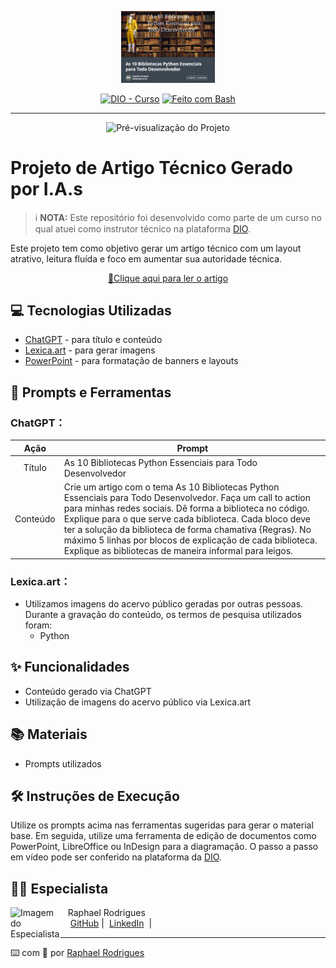 <p align="center">
    <img width="150" src="assets/banner.png" alt="Banner do Projeto">
</p>

<p align="center">
  <a href="https://dio.me/"><img src="https://img.shields.io/badge/DIO-Curso-28DA77?logo=youtube" alt="DIO - Curso"></a>
  <a href="https://www.gnu.org/software/bash/" title="Ir para a página inicial do Bash"><img src="https://img.shields.io/badge/Prompt-Project-blue?logo=gnu-bash&amp;logoColor=white" alt="Feito com Bash"></a>
</p>

---

<p align="center">
  <img 
    src=".github/assets/preview.png"
    width="400"  
    alt="Pré-visualização do Projeto"
  />
</p>

# Projeto de Artigo Técnico Gerado por I.A.s

 > ℹ️ **NOTA:** Este repositório foi desenvolvido como parte de um curso no qual atuei como instrutor técnico na plataforma [DIO](https://dio.me).

Este projeto tem como objetivo gerar um artigo técnico com um layout atrativo, leitura fluída e foco em aumentar sua autoridade técnica.

<p align="center">
  <a href="https://web.dio.me/articles/as-10-bibliotecas-python-essenciais-para-todo-desenvolvedor?back=%2Farticles&page=1&order=oldest"> 📕Clique aqui para ler o artigo</a>
</p>

## 💻 Tecnologias Utilizadas

- [ChatGPT](https://chat.openai.com/) - para título e conteúdo
- [Lexica.art](https://lexica.art/) - para gerar imagens
- [PowerPoint](https://www.microsoft.com/en/microsoft-365/powerpoint) - para formatação de banners e layouts

## 📄 Prompts e Ferramentas

### ChatGPT：

|   Ação   | Prompt                                                                                                                                                                                                                                                                         |
| :------: | ------------------------------------------------------------------------------------------------------------------------------------------------------------------------------------------------------------------------------------------------------------------------------ |
|  Título  | As 10 Bibliotecas Python Essenciais para Todo Desenvolvedor                                                                                                                                                                                                    |
| Conteúdo | Crie um artigo com o tema As 10 Bibliotecas Python Essenciais para Todo Desenvolvedor. Faça um call to action para minhas redes sociais. Dê forma a biblioteca no código. Explique para o que serve cada biblioteca. Cada bloco deve ter a solução da biblioteca de forma chamativa {Regras}. No máximo 5 linhas por blocos de explicação de cada biblioteca. Explique as bibliotecas de maneira informal para leigos. |

### Lexica.art：

- Utilizamos imagens do acervo público geradas por outras pessoas. Durante a gravação do conteúdo, os termos de pesquisa utilizados foram:
  - Python

## ✨ Funcionalidades

- Conteúdo gerado via ChatGPT
- Utilização de imagens do acervo público via Lexica.art

## 📚 Materiais

- Prompts utilizados

## 🛠️ Instruções de Execução

Utilize os prompts acima nas ferramentas sugeridas para gerar o material base. Em seguida, utilize uma ferramenta de edição de documentos como PowerPoint, LibreOffice ou InDesign para a diagramação. O passo a passo em vídeo pode ser conferido na plataforma da [DIO](https://dio.me).

## 👨‍💻 Especialista

<p>
    <img 
      align=left 
      margin=10 
      width=80 
      src="https://avatars.githubusercontent.com/u/37452836?v=4"
      alt="Imagem do Especialista"
    />
    <p>&nbsp;&nbsp;&nbsp;Raphael Rodrigues<br>
    &nbsp;&nbsp;&nbsp;
    <a href="https://github.com/phrafinhas">
    GitHub</a>&nbsp;|&nbsp;
    <a href="https://www.linkedin.com/in/raphael-rodrigues-545a79245/">
    LinkedIn</a>
    &nbsp;|&nbsp;</p>
</p>

---

⌨️ com 💜 por [Raphael Rodrigues](https://github.com/phrafinhas)

